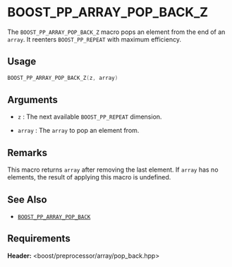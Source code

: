 # BOOST_PP_ARRAY_POP_BACK_Z

The `BOOST_PP_ARRAY_POP_BACK_Z` macro pops an element from the end of an `array`.
It reenters `BOOST_PP_REPEAT` with maximum efficiency.

## Usage

```cpp
BOOST_PP_ARRAY_POP_BACK_Z(z, array)
```

## Arguments

- `z` :
	The next available `BOOST_PP_REPEAT` dimension.

- `array` :
	The `array` to pop an element from.

## Remarks

This macro returns `array` after removing the last element.
If `array` has no elements, the result of applying this macro is undefined.

## See Also

- [`BOOST_PP_ARRAY_POP_BACK`](array_pop_back.md)

## Requirements

**Header:** &lt;boost/preprocessor/array/pop_back.hpp&gt;

